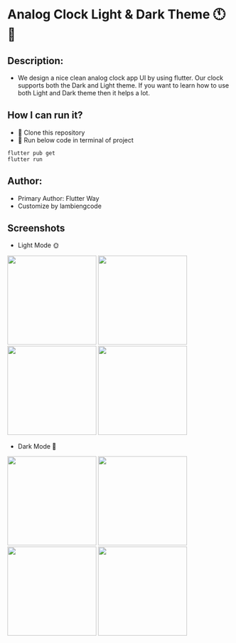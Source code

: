 # Analog Clock Light & Dark Theme 🕚 📆

## Description: 
- We design a nice clean analog clock app UI by using flutter. Our clock supports both the Dark and Light theme. If you want to learn how to use both Light and Dark theme then it helps a lot.

## How I can run it?
- 🚀 Clone this repository
- 🚀 Run below code in terminal of project
```terminal
flutter pub get
flutter run
```

## Author:
- Primary Author: Flutter Way
- Customize by lambiengcode

## Screenshots

- Light Mode 🌞
<p> 
<img src="https://github.com/hongvinhmobile/flutter_android_alarm/blob/master/screenshots/clock_light.png?raw=true" width = "200"/>
<img src="https://github.com/hongvinhmobile/flutter_android_alarm/blob/master/screenshots/bed_light.png?raw=true" width = "200"/>
<img src="https://github.com/hongvinhmobile/flutter_analog_clock/blob/master/screenshots/stopwatch_light.png?raw=true" width = "200"/>
<img src="https://github.com/hongvinhmobile/flutter_analog_clock/blob/master/screenshots/count_down_light.png?raw=true" width = "200"/>
</p>

- Dark Mode 🌙
<p> 
<img src="https://github.com/hongvinhmobile/flutter_android_alarm/blob/master/screenshots/clock_dark.png?raw=true" width = "200"/>
<img src="https://github.com/hongvinhmobile/flutter_android_alarm/blob/master/screenshots/bed_dark.png?raw=true" width = "200"/>
<img src="https://github.com/hongvinhmobile/flutter_analog_clock/blob/master/screenshots/stopwatch_dark.png?raw=true" width = "200"/>
<img src="https://github.com/hongvinhmobile/flutter_analog_clock/blob/master/screenshots/count_down_dark.png?raw=true" width = "200"/>
</p>
